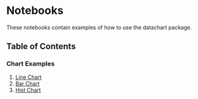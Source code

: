 # Notebooks

These notebooks contain examples of how to use the datachart package.

## Table of Contents

### Chart Examples
1. [Line Chart](./notebooks/01-line-chart.ipynb)
2. [Bar Chart](./notebooks/02-bar-chart.ipynb)
3. [Hist Chart](./notebooks/03-hist-chart.ipynb)
